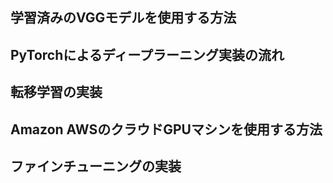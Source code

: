 ## 学習済みのVGGモデルを使用する方法

## PyTorchによるディープラーニング実装の流れ

## 転移学習の実装

## Amazon AWSのクラウドGPUマシンを使用する方法

## ファインチューニングの実装
